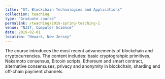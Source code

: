 ```yaml
---
title: "ST: Blockchain Technologies and Applications"
collection: teaching
type: "Graduate course"
permalink: /teaching/2019-spring-teaching-1
venue: "NJIT, Computer Science"
date: 2019-02-01
location: "Newark, New Jersey"
---
```


The course introduces the most recent advancements of blockchain and cryptocurrencies. The content includes: basic cryptograhpic primitives, Nakamoto consensus, Bitcoin scripts, Ethereum and smart contract, alternative consensuses, privacy and anonymity in blockchain, sharding and off-chain payment channels. 
